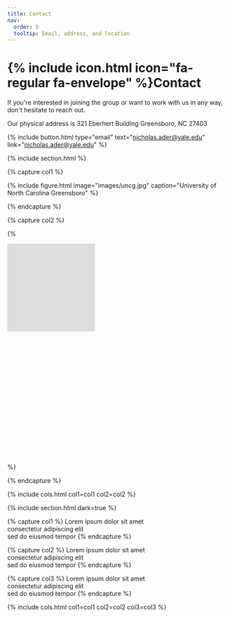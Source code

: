 ```yaml
---
title: Contact
nav:
  order: 5
  tooltip: Email, address, and location
---
```


# {% include icon.html icon="fa-regular fa-envelope" %}Contact

If you're interested in joining the group or want to work with us in any way, don't hesitate to reach out.

Our physical address is 
321 Eberhert Building
Greensboro, NC 27403

{%
  include button.html
  type="email"
  text="nicholas.ader@yale.edu"
  link="nicholas.ader@yale.edu"
%}

{% include section.html %}

{% capture col1 %}

{%
  include figure.html
  image="images/uncg.jpg"
  caption="University of North Carolina Greensboro"
%}

{% endcapture %}

{% capture col2 %}

{%
  <div class="mapouter"><div class="gmap_canvas"><iframe width="500" height="500" id="gmap_canvas" src="https://maps.google.com/maps?q=Eberhart%20Bldg&t=&z=15&ie=UTF8&iwloc=&output=embed" frameborder="0"  scrolling="no" marginheight="0" marginwidth="0"></iframe><a href="https://123movies-a.com"></a><br><style>.mapouter{position:relative;text-align:right;height:500px;width:500px;}</style><a href="https://www.embedgooglemap.net"></a><style>.gmap_canvas {overflow:hidden;background:none!important;height:200px;width:200px;}</style></div></div>
%}

{% endcapture %}

{% include cols.html col1=col1 col2=col2 %}

{% include section.html dark=true %}

{% capture col1 %}
Lorem ipsum dolor sit amet  
consectetur adipiscing elit  
sed do eiusmod tempor
{% endcapture %}

{% capture col2 %}
Lorem ipsum dolor sit amet  
consectetur adipiscing elit  
sed do eiusmod tempor
{% endcapture %}

{% capture col3 %}
Lorem ipsum dolor sit amet  
consectetur adipiscing elit  
sed do eiusmod tempor
{% endcapture %}

{% include cols.html col1=col1 col2=col2 col3=col3 %}
